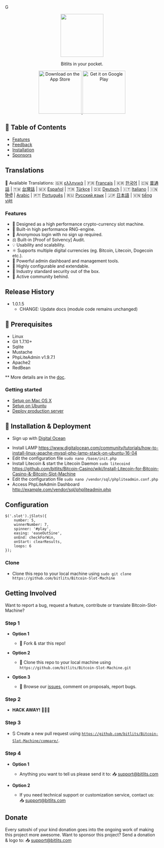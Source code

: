 G
<p align="center">
<img src="https://i.postimg.cc/HLmRx2My/logo.png" width="140" align="center">
  </p>
<p align="center">
  <a href="https://bitlits.com">
  </a>
</p>

<p align="center">
  Bitlits in your pocket.
</p>

<p align="center">
  <a href="https://itunes.apple.com/us/app/">
    <img alt="Download on the App Store" title="App Store" src="http://i.imgur.com/0n2zqHD.png" width="140">
  </a>

  <a href="https://play.google.com/store/apps/details?id=io.gonative.android.xrwyjq">
    <img alt="Get it on Google Play" title="Google Play" src="http://i.imgur.com/mtGRPuM.png" width="140">
  </a>
</p>

## 📝 Table of Contents

- [Features](#features)
- [Feedback](#getting-involved)
- [Installation](#installation)
- [Sponsors](#donate)

## Translations
:memo: Available Translations: 🇬🇷 [ελληνικά](https://github.com/bitlits/Bitcoin-Slot-Machine/blob/master/doc/) | 🇫🇷 [Français](https://github.com/bitlits/Bitcoin-Slot-Machine/blob/master/doc/) | 🇰🇷 [한국어](https://github.com/bitlits/Bitcoin-Slot-Machine/blob/master/doc/KO_README.md) | 🇨🇳 [普通話](https://github.com/bitlits/Bitcoin-Slot-Machine/blob/master/doc/) | 🇹🇼 [台灣話](https://github.com/bitlits/Bitcoin-Slot-Machine/blob/master/doc/) | 🇲🇽 [Español](https://github.com/bitlits/Bitcoin-Slot-Machine/blob/master/doc/) | 🇹🇷 [Türkçe](https://github.com/bitlits/Bitcoin-Slot-Machine/blob/master/doc/) | 🇩🇪 [Deutsch](https://github.com/bitlits/Bitcoin-Slot-Machine/blob/master/doc/) | 🇮🇹 [Italiano](https://github.com/bitlits/Bitcoin-Slot-Machine/blob/master/doc/) | 🇮🇳 [हिन्दी](https://github.com/bitlits/Bitcoin-Slot-Machine/blob/master/doc/) | [Arabic](https://github.com/bitlits/Bitcoin-Slot-Machine/blob/master/doc/) | 🇵🇹 [Português](https://github.com/bitlits/Bitcoin-Slot-Machine/blob/master/doc/) | 🇷🇺 [Русский язык](https://github.com/bitlits/Bitcoin-Slot-Machine/blob/master/doc/) | 🇯🇵 [日本語](https://github.com/bitlits/Bitcoin-Slot-Machine/blob/master/doc/) | 🇻🇳 [tiếng việt](https://github.com/bitlits/Bitcoin-Slot-Machine/blob/master/doc/)

### Features

* 🎰 Designed as a high performance crypto-currency slot machine.
* 🧠 Built-in high performance RNG-engine.
* 🙊 Anonymous login with no sign up required.
* ⚖️ Built-in [Proof of Solvency] Audit.
* 💡 Usability and scalability.
* ⚛️ Supports multiple digital currencies (eg. Bitcoin, Litecoin, Dogecoin etc.).
* 📖 Powerful admin dashboard and management tools.
* 🔧 Highly configurable and extendable.
* 🔐 Industry standard security out of the box.
* 💬 Active community behind.

## Release History

* 1.0.1.5
    * CHANGE: Update docs (module code remains unchanged)

## 🔧 Prerequisites

* Linux
* Git 1.7.10+
* Sqlite
* Mustache
* PhpLiteAdmin v1.9.7.1
* Apache2
* RedBean

** More details are in the [doc](doc).

### Getting started

* [Setup on Mac OS X](doc/setup-local-osx.md)
* [Setup on Ubuntu](doc/setup-local-ubuntu.md)
* [Deploy production server](doc/deploy-production-server.md)

## 🚀 Installation & Deployment

* <p>Sign up with <a target="_blank" href="https://m.do.co/c/397fb2277475">Digital Ocean</a><img width="1" height="1" border="0" alt="" style="border:none !important; margin:0px !important;" /></p>
* Install LAMP https://www.digitalocean.com/community/tutorials/how-to-install-linux-apache-mysql-php-lamp-stack-on-ubuntu-16-04
* Edit the configuration file `sudo nano /base/init.php`
* Install Litecoin & start the Litecoin Daemon `sudo litecoind` https://github.com/bitlits/Bitcoin-Casino/wiki/Install-Litecoin-for-Bitcoin-Casino-&-Bitcoin-Slot-Machine
* Edit the configuration file `sudo nano /vendor/sql/phpliteadmin.conf.php`
* Access PhpLiteAdmin Dashboard http://example.com/vendor/sql/phpliteadmin.php

## Configuration

```
$('.slot').jSlots({
  	number: 5,
	winnerNumber: 7,
	spinner: '#play',
	easing: 'easeOutSine',
	onEnd: checkForWin,
	onStart: clearResults,
	loops: 6
});
```

### Clone

- Clone this repo to your local machine using `sudo git clone https://github.com/bitlits/Bitcoin-Slot-Machine`

## Getting Involved

Want to report a bug, request a feature, contribute or translate Bitcoin-Slot-Machine?


### Step 1

- **Option 1**
    - 🍴 Fork & star this repo!

- **Option 2**
    - 👯 Clone this repo to your local machine using `https://github.com/bitlits/Bitcoin-Slot-Machine.git`

- **Option 3**
    - 🔔 Browse our [issues](https://github.com/bitlits/Bitcoin-Slot-Machine/issues), comment on proposals, report bugs.

### Step 2

- **HACK AWAY!** 🔨🔨🔨

### Step 3

- 🔃 Create a new pull request using <a href="https://github.com/bitlits/Bitcoin-Slot-Machine/compare/" target="_blank">`https://github.com/bitlits/Bitcoin-Slot-Machine/compare/`</a>.

### Step 4

- **Option 1**
    - Anything you want to tell us please send it to: 📥 [support@bitlits.com](mailto:support@bitlits.com)
    
- **Option 2**
    - If you need technical support or customization service, contact us: 📥 [support@bitlits.com](mailto:support@bitlits.com)
    
## Donate
Every satoshi of your kind donation goes into the ongoing work of making this project more awesome. Want to sponsor this project? Send a donation & logo to: 📥 [support@bitlits.com](mailto:support@bitlits.com)
